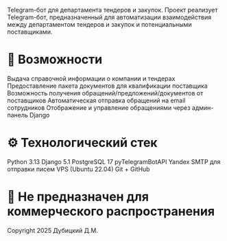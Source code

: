 Telegram-бот для департамента тендеров и закупок.
Проект реализует Telegram-бот, предназначенный для автоматизации взаимодействия между департаментом тендеров и закупок и потенциальными поставщиками.

# 📌 Возможности
Выдача справочной информации о компании и тендерах
Предоставление пакета документов для квалификации поставщика
Возможность получения обращений/предложений/документов от поставщиков
Автоматическая отправка обращений на email сотрудников
Отображение и управление обращениями через админ-панель Django

# ⚙️ Технологический стек
Python 3.13
Django 5.1
PostgreSQL 17
pyTelegramBotAPI
Yandex SMTP для отправки писем
VPS (Ubuntu 22.04)
Git + GitHub

# 🧾 Не предназначен для коммерческого распространения
Copyright 2025 Дубицкий Д.М.

